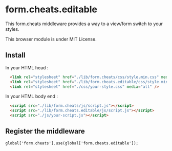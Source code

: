 form.cheats.editable
====================

This form.cheats middleware provides a way to a view/form switch to your styles.

This browser module is under MIT License.

Install
-------

In your HTML head :

```html
  <link rel="stylesheet" href="./lib/form.cheats/css/style.min.css" media="all" />
  <link rel="stylesheet" href="./lib/form.cheats.editable/css/style.min.css" media="all" />
  <link rel="stylesheet" href="./css/your-style.css" media="all" />
```

In your HTML body end :

```html
  <script src="./lib/form.cheats/js/script.js"></script>
  <script src="./lib/form.cheats.editable/js/script.js"></script>
  <script src="./js/your-script.js"></script>
```

Register the middleware
-----------------------
```
global['form.cheats'].use(global['form.cheats.editable']);
```
